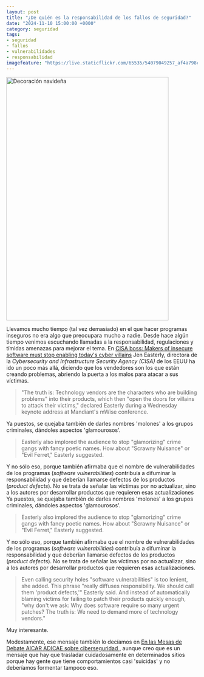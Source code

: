 ```yaml
---
layout: post
title: "¿De quién es la responsabilidad de los fallos de seguridad?"
date: "2024-11-10 15:00:00 +0000"
category: seguridad
tags:
- seguridad
- fallos
- vulnerabilidades
- responsabilidad
imagefeature: "https://live.staticflickr.com/65535/54079049257_af4a798cca_z.jpg"
---
```

<a data-flickr-embed="true" href="https://www.flickr.com/photos/fernand0/54079049257/in/dateposted/" title="Decoración navideña"><img src="https://live.staticflickr.com/65535/54079049257_af4a798cca_z.jpg" width="427" height="640" alt="Decoración navideña"/></a><script async src="//embedr.flickr.com/assets/client-code.js" charset="utf-8"></script>

Llevamos mucho tiempo (tal vez demasiado) en el que hacer programas inseguros no era algo que preocupara mucho a nadie. Desde hace algún tiempo venimos escuchando llamadas a la responsabilidad, regulaciones y tímidas amenazas para mejorar el tema.
En [CISA boss: Makers of insecure software must stop enabling today's cyber villains](https://www.theregister.com/2024/09/20/cisa_software_cybercrime_villains/) Jen Easterly, directora de la *Cybersecurity and Infrastructure Security Agency (CISA)* de los EEUU ha ido un poco más allá, diciendo que los vendedores son los que están creando problemas, abriendo la puerta a los malos para atacar a sus víctimas.

> "The truth is: Technology vendors are the characters who are building problems" into their products, which then "open the doors for villains to attack their victims," declared Easterly during a Wednesday keynote address at Mandiant's mWise conference.

Ya puestos, se quejaba también de darles nombres 'molones' a los grupos criminales, dándoles aspectos 'glamourosos'.

> Easterly also implored the audience to stop "glamorizing" crime gangs with fancy poetic names. How about "Scrawny Nuisance" or "Evil Ferret," Easterly suggested.

Y no sólo eso, porque también afirmaba que el nombre de vulnerabilidades de los programas (*software vulnerabilities*) contribuía a difuminar la responsabilidad y que deberían llamarse defectos de los productos (*product defects*). No se trata de señalar las víctimas por no actualizar, sino a los autores por desarrollar productos que requieren esas actualizaciones
Ya puestos, se quejaba también de darles nombres 'molones' a los grupos criminales, dándoles aspectos 'glamourosos'.

> Easterly also implored the audience to stop "glamorizing" crime gangs with fancy poetic names. How about "Scrawny Nuisance" or "Evil Ferret," Easterly suggested.

Y no sólo eso, porque también afirmaba que el nombre de vulnerabilidades de los programas (*software vulnerabilities*) contribuía a difuminar la responsabilidad y que deberían llamarse defectos de los productos (*product defects*). No se trata de señalar las víctimas por no actualizar, sino a los autores por desarrollar productos que requieren esas actualizaciones.

> Even calling security holes "software vulnerabilities" is too lenient, she added. This phrase "really diffuses responsibility. We should call them 'product defects,'" Easterly said. And instead of automatically blaming victims for failing to patch their products quickly enough, "why don't we ask: Why does software require so many urgent patches? The truth is: We need to demand more of technology vendors."

Muy interesante.

Modestamente, ese mensaje también lo decíamos en [En las Mesas de Debate AICAR ADICAE sobre ciberseguridad ](http://blog.elmundoesimperfecto.com/2024/11/14/en-mesa-debate-aicar-adicae/), aunque creo que es un mensaje que hay que trasladar cuidadosamente en determinados sitios porque hay gente que tiene comportamientos casi 'suicidas' y no deberíamos formentar tampoco eso.

